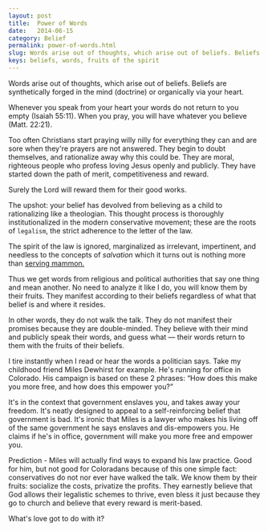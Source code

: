 ```yaml
---
layout: post
title:  Power of Words
date:   2014-06-15
category: Belief
permalink: power-of-words.html
slug: Words arise out of thoughts, which arise out of beliefs. Beliefs are synthetically forged in the mind (doctrine) or organically via your heart.
keys: beliefs, words, fruits of the spirit
---
```

Words arise out of thoughts, which arise out of beliefs. Beliefs are synthetically forged in the mind (doctrine) or organically via your heart.

Whenever you speak from your heart your words do not return to you empty (Isaiah 55:11). When you pray, you will have whatever you believe (Matt. 22:21).

Too often Christians start praying willy nilly for everything they can and are sore when they're prayers are not answered. They begin to doubt themselves, and rationalize away why this could be. They are moral, righteous people who profess loving Jesus openly and publicly. They have started down the path of merit, competitiveness and reward.

Surely the Lord will reward them for their good works.

The upshot: your belief has devolved from believing as a child to rationalizing like a theologian. This thought process is thoroughly institutionalized in the modern conservative movement; these are the roots of `legalism`, the strict adherence to the letter of the law.

The spirit of the law is ignored, marginalized as irrelevant, impertinent, and needless to the concepts of *salvation* which it turns out is nothing more than <a href="http://9fruitsofthespirit.com/mammon-institutionalized.html">serving mammon.</a>

Thus we get words from religious and political authorities that say one thing and mean another. No need to analyze it like I do, you will know them by their fruits. They manifest according to their beliefs regardless of what that belief is and where it resides.

In other words, they do not walk the talk. They do not manifest their promises because they are double-minded. They believe with their mind and publicly speak their words, and guess what &mdash; their words return to them with the fruits of their beliefs.

I tire instantly when I read or hear the words a politician says. Take my childhood friend Miles Dewhirst for example. He's running for office in Colorado. His campaign is based on these 2 phrases:  “How does this make you more free, and how does this empower you?”

It's in the context that government enslaves you, and takes away your freedom. It's neatly designed to appeal to a self-reinforcing belief that government is bad. It's ironic that Miles is a lawyer who makes his living off of the same government he says enslaves and dis-empowers you. He claims if he's in office, government will make you more free and empower you.

Prediction - Miles will actually find ways to expand his law practice. Good for him, but not good for Coloradans because of this one simple fact: conservatives do not nor ever have walked the talk. We know them by their fruits: socialize the costs, privatize the profits. They earnestly believe that God allows their legalistic schemes to thrive, even bless it just because they go to church and believe that every reward is merit-based.

What's love got to do with it?